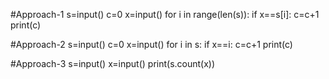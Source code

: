#Approach-1
s=input()
c=0
x=input()
for i in range(len(s)):
  if x==s[i]:
    c=c+1 
print(c)

#Approach-2
s=input()
c=0
x=input()
for i in s:
  if x==i:
    c=c+1 
print(c)

#Approach-3
s=input()
x=input()
print(s.count(x))
